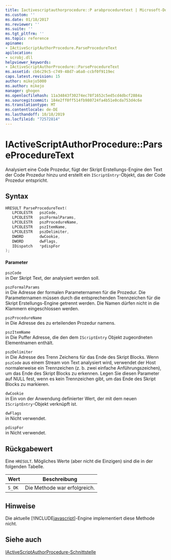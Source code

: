 ```yaml
---
title: Iactivescriptauthorprocedure::P arabproceduretext | Microsoft-Dokumentation
ms.custom: ''
ms.date: 01/18/2017
ms.reviewer: ''
ms.suite: ''
ms.tgt_pltfrm: ''
ms.topic: reference
apiname:
- IActiveScriptAuthorProcedure.ParseProcedureText
apilocation:
- scrobj.dll
helpviewer_keywords:
- IActiveScriptAuthorProcedure::ParseProcedureText
ms.assetid: cb6c29c5-c749-48d7-a6a8-ccbf0f9119ec
caps.latest.revision: 15
author: mikejo5000
ms.author: mikejo
manager: ghogen
ms.openlocfilehash: 11a34843f30274ec78f1652c5ed5cd4dbcf2884a
ms.sourcegitcommit: 184e2ff0ff514fb980724fa4b51e0cda753d4c6e
ms.translationtype: MT
ms.contentlocale: de-DE
ms.lasthandoff: 10/18/2019
ms.locfileid: "72572814"
---
```

# <a name="iactivescriptauthorprocedureparseproceduretext"></a>IActiveScriptAuthorProcedure::ParseProcedureText
Analysiert eine Code Prozedur, fügt der Skript Erstellungs-Engine den Text der Code Prozedur hinzu und erstellt ein `IScriptEntry`-Objekt, das der Code Prozedur entspricht.  
  
## <a name="syntax"></a>Syntax  
  
```cpp
HRESULT ParseProcedureText(  
   LPCOLESTR   pszCode,  
   LPCOLESTR   pszFormalParams,  
   LPCOLESTR   pszProcedureName,  
   LPCOLESTR   pszItemName,  
   LPCOLESTR   pszDelimiter,  
   DWORD       dwCookie,  
   DWORD       dwFlags,  
   IDispatch   *pdispFor  
);  
```  
  
#### <a name="parameters"></a>Parameter  
 `pszCode`  
 in Der Skript Text, der analysiert werden soll.  
  
 `pszFormalParams`  
 in Die Adresse der formalen Parameternamen für die Prozedur. Die Parameternamen müssen durch die entsprechenden Trennzeichen für die Skript Erstellungs-Engine getrennt werden. Die Namen dürfen nicht in die Klammern eingeschlossen werden.  
  
 `pszProcedureName`  
 in Die Adresse des zu erteilenden Prozedur namens.  
  
 `pszItemName`  
 in Die Puffer Adresse, die den dem `IScriptEntry` Objekt zugeordneten Elementnamen enthält.  
  
 `pszDelimiter`  
 in Die Adresse des Trenn Zeichens für das Ende des Skript Blocks. Wenn `pszCode` aus einem Stream von Text analysiert wird, verwendet der Host normalerweise ein Trennzeichen (z. b. zwei einfache Anführungszeichen), um das Ende des Skript Blocks zu erkennen. Legen Sie diesen Parameter auf NULL fest, wenn es kein Trennzeichen gibt, um das Ende des Skript Blocks zu markieren.  
  
 `dwCookie`  
 in Ein von der Anwendung definierter Wert, der mit dem neuen `IScriptEntry`-Objekt verknüpft ist.  
  
 `dwFlags`  
 in Nicht verwendet.  
  
 `pdispFor`  
 in Nicht verwendet.  
  
## <a name="return-value"></a>Rückgabewert  
 Eine `HRESULT`. Mögliches Werte (aber nicht die Einzigen) sind die in der folgenden Tabelle.  
  
|Wert|Beschreibung|  
|-----------|-----------------|  
|`S_OK`|Die Methode war erfolgreich.|  
  
## <a name="remarks"></a>Hinweise  
 Die aktuelle [!INCLUDE[javascript](../../javascript/includes/javascript-md.md)]-Engine implementiert diese Methode nicht.  
  
## <a name="see-also"></a>Siehe auch  
 [IActiveScriptAuthorProcedure-Schnittstelle](../../winscript/reference/iactivescriptauthorprocedure-interface.md)